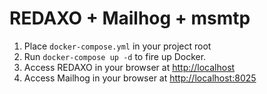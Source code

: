 # REDAXO + Mailhog + msmtp

1. Place `docker-compose.yml` in your project root
2. Run `docker-compose up -d` to fire up Docker.
3. Access REDAXO in your browser at [http://localhost](http://localhost)
4. Access Mailhog in your browser at [http://localhost:8025](http://localhost:8025)
